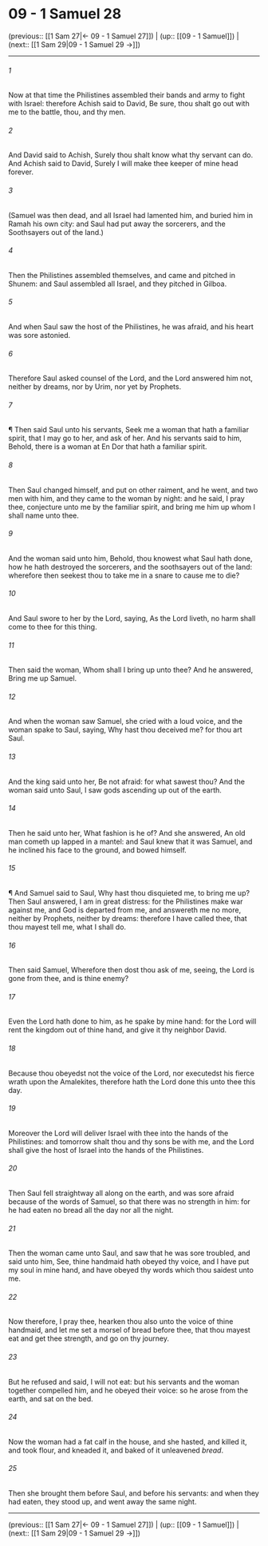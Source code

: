 # 09 - 1 Samuel 28

(previous:: [[1 Sam 27|← 09 - 1 Samuel 27]]) | (up:: [[09 - 1 Samuel]]) | (next:: [[1 Sam 29|09 - 1 Samuel 29 →]])

***


###### 1 
Now at that time the Philistines assembled their bands and army to fight with Israel: therefore Achish said to David, Be sure, thou shalt go out with me to the battle, thou, and thy men. 

###### 2 
And David said to Achish, Surely thou shalt know what thy servant can do. And Achish said to David, Surely I will make thee keeper of mine head forever. 

###### 3 
(Samuel was then dead, and all Israel had lamented him, and buried him in Ramah his own city: and Saul had put away the sorcerers, and the Soothsayers out of the land.) 

###### 4 
Then the Philistines assembled themselves, and came and pitched in Shunem: and Saul assembled all Israel, and they pitched in Gilboa. 

###### 5 
And when Saul saw the host of the Philistines, he was afraid, and his heart was sore astonied. 

###### 6 
Therefore Saul asked counsel of the Lord, and the Lord answered him not, neither by dreams, nor by Urim, nor yet by Prophets. 

###### 7 
¶ Then said Saul unto his servants, Seek me a woman that hath a familiar spirit, that I may go to her, and ask of her. And his servants said to him, Behold, there is a woman at En Dor that hath a familiar spirit. 

###### 8 
Then Saul changed himself, and put on other raiment, and he went, and two men with him, and they came to the woman by night: and he said, I pray thee, conjecture unto me by the familiar spirit, and bring me him up whom I shall name unto thee. 

###### 9 
And the woman said unto him, Behold, thou knowest what Saul hath done, how he hath destroyed the sorcerers, and the soothsayers out of the land: wherefore then seekest thou to take me in a snare to cause me to die? 

###### 10 
And Saul swore to her by the Lord, saying, As the Lord liveth, no harm shall come to thee for this thing. 

###### 11 
Then said the woman, Whom shall I bring up unto thee? And he answered, Bring me up Samuel. 

###### 12 
And when the woman saw Samuel, she cried with a loud voice, and the woman spake to Saul, saying, Why hast thou deceived me? for thou art Saul. 

###### 13 
And the king said unto her, Be not afraid: for what sawest thou? And the woman said unto Saul, I saw gods ascending up out of the earth. 

###### 14 
Then he said unto her, What fashion is he of? And she answered, An old man cometh up lapped in a mantel: and Saul knew that it was Samuel, and he inclined his face to the ground, and bowed himself. 

###### 15 
¶ And Samuel said to Saul, Why hast thou disquieted me, to bring me up? Then Saul answered, I am in great distress: for the Philistines make war against me, and God is departed from me, and answereth me no more, neither by Prophets, neither by dreams: therefore I have called thee, that thou mayest tell me, what I shall do. 

###### 16 
Then said Samuel, Wherefore then dost thou ask of me, seeing, the Lord is gone from thee, and is thine enemy? 

###### 17 
Even the Lord hath done to him, as he spake by mine hand: for the Lord will rent the kingdom out of thine hand, and give it thy neighbor David. 

###### 18 
Because thou obeyedst not the voice of the Lord, nor executedst his fierce wrath upon the Amalekites, therefore hath the Lord done this unto thee this day. 

###### 19 
Moreover the Lord will deliver Israel with thee into the hands of the Philistines: and tomorrow shalt thou and thy sons be with me, and the Lord shall give the host of Israel into the hands of the Philistines. 

###### 20 
Then Saul fell straightway all along on the earth, and was sore afraid because of the words of Samuel, so that there was no strength in him: for he had eaten no bread all the day nor all the night. 

###### 21 
Then the woman came unto Saul, and saw that he was sore troubled, and said unto him, See, thine handmaid hath obeyed thy voice, and I have put my soul in mine hand, and have obeyed thy words which thou saidest unto me. 

###### 22 
Now therefore, I pray thee, hearken thou also unto the voice of thine handmaid, and let me set a morsel of bread before thee, that thou mayest eat and get thee strength, and go on thy journey. 

###### 23 
But he refused and said, I will not eat: but his servants and the woman together compelled him, and he obeyed their voice: so he arose from the earth, and sat on the bed. 

###### 24 
Now the woman had a fat calf in the house, and she hasted, and killed it, and took flour, and kneaded it, and baked of it unleavened _bread_. 

###### 25 
Then she brought them before Saul, and before his servants: and when they had eaten, they stood up, and went away the same night.

***

(previous:: [[1 Sam 27|← 09 - 1 Samuel 27]]) | (up:: [[09 - 1 Samuel]]) | (next:: [[1 Sam 29|09 - 1 Samuel 29 →]])
